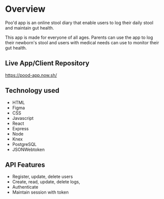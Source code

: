 # Overview

Poo'd app is an online stool diary that enable users to log their daily stool and maintain gut health.

This app is made for everyone of all ages. Parents can use the app to log their newborn's stool and users with medical needs can use to monitor their gut health.

## Live App/Client Repository

https://pood-app.now.sh/

## Technology used

- HTML
- Figma
- CSS
- Javascript
- React
- Express
- Node
- Knex
- PostgreSQL
- JSONWebtoken

## API Features

- Register, update, delete users
- Create, read, update, delete logs,
- Authenticate
- Maintain session with token
